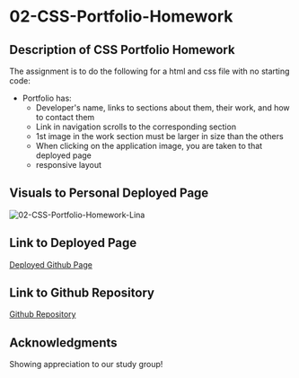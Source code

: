 # 02-CSS-Portfolio-Homework

## Description of CSS Portfolio Homework
The assignment is to do the following for a html and css file with no starting code:
* Portfolio has: 
  * Developer's name, links to sections about them, their work, and how to contact them
  * Link in navigation scrolls to the corresponding section
  * 1st image in the work section must be larger in size than the others
  * When clicking on the application image, you are taken to that deployed page
  * responsive layout

## Visuals to Personal Deployed Page
![02-CSS-Portfolio-Homework-Lina](https://user-images.githubusercontent.com/100983245/159594733-e995d8ca-04e4-4ff2-b2ef-9cf9ba8f2789.png)

## Link to Deployed Page
[Deployed Github Page](https://choilina16.github.io/02-CSS-Portfolio-Homework/)

## Link to Github Repository 
[Github Repository](https://github.com/choilina16/02-CSS-Portfolio-Homework) 

## Acknowledgments 
Showing appreciation to our study group! 
